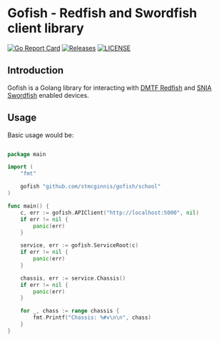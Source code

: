  # Gofish - Redfish and Swordfish client library

 [![Go Report Card](https://goreportcard.com/badge/github.com/stmcginnis/gofish?branch=master)](https://goreportcard.com/report/github.com/stmcginnis/gofish)
[![Releases](https://img.shields.io/github/release/stmcginnis/gofish/all.svg?style=flat-square)](https://github.com/stmcginnis/gofish/releases)
[![LICENSE](https://img.shields.io/github/license/stmcginnis/gofish.svg?style=flat-square)](https://github.com/stmcginnis/gofish/blob/master/LICENSE)

## Introduction

Gofish is a Golang library for interacting with [DMTF
Redfish](https://www.dmtf.org/standards/redfish) and [SNIA
Swordfish](https://www.snia.org/forums/smi/swordfish) enabled devices.

## Usage ##

Basic usage would be:

```go

package main

import (
    "fmt"

    gofish "github.com/stmcginnis/gofish/school"
)

func main() {
    c, err := gofish.APIClient("http://localhost:5000", nil)
    if err != nil {
        panic(err)
    }

    service, err := gofish.ServiceRoot(c)
    if err != nil {
        panic(err)
    }

    chassis, err := service.Chassis()
    if err != nil {
        panic(err)
    }

    for _, chass := range chassis {
        fmt.Printf("Chassis: %#v\n\n", chass)
    }
}
```
